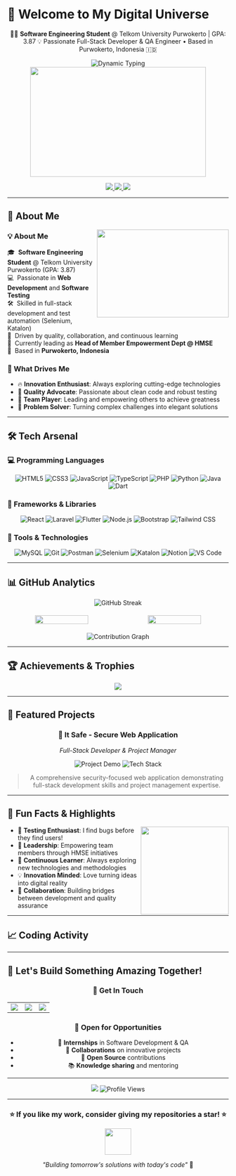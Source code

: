 # 🌟 Welcome to My Digital Universe

<!-- ✨ Quick Bio (Moved ABOVE the banner) -->
<p align="center">
  👩‍💻 <strong>Software Engineering Student</strong> @ Telkom University Purwokerto | GPA: 3.87  
  💡 Passionate Full-Stack Developer & QA Engineer • Based in Purwokerto, Indonesia 🇮🇩  
</p>

<!-- Banner Animation -->
<div align="center">

  <img src="https://readme-typing-svg.herokuapp.com?font=JetBrains+Mono&size=28&duration=3000&pause=800&color=00D8FF&center=true&vCenter=true&multiline=true&width=900&height=100&lines=👋+Hey+there!+I'm+Zivana+Afra+Yulianto;💻+Full-Stack+Developer+%7C+QA+Enthusiast;✨+Building+the+Future%2C+One+Line+at+a+Time" alt="Dynamic Typing" />

  <!-- Animated GIF -->
  <img src="https://media.giphy.com/media/L1R1tvI9svkIWwpVYr/giphy.gif" width="400" height="250" />

  <!-- Social Media Buttons -->
  <p>
    <a href="https://www.linkedin.com/in/zivana-a-222b22247">
      <img src="https://img.shields.io/badge/LinkedIn-0077B5?style=for-the-badge&logo=linkedin&logoColor=white&labelColor=0077B5" />
    </a>
    <a href="mailto:afrazivana5@gmail.com">
      <img src="https://img.shields.io/badge/Gmail-D14836?style=for-the-badge&logo=gmail&logoColor=white&labelColor=D14836" />
    </a>
    <a href="https://github.com/zivanaa">
      <img src="https://img.shields.io/badge/GitHub-100000?style=for-the-badge&logo=github&logoColor=white&labelColor=181717" />
    </a>
  </p>

</div>


---

## 🎯 About Me

<img align="right" src="https://media.giphy.com/media/SWoSkN6DxTszqIKEqv/giphy.gif" width="300" height="200" />

### 💡 About Me

🎓 &nbsp;**Software Engineering Student** @ Telkom University Purwokerto (GPA: 3.87)  
💻 &nbsp;Passionate in **Web Development** and **Software Testing**  
🛠 &nbsp;Skilled in full-stack development and test automation (Selenium, Katalon)  
🎯 &nbsp;Driven by quality, collaboration, and continuous learning  
👥 &nbsp;Currently leading as **Head of Member Empowerment Dept @ HMSE**  
📍 &nbsp;Based in **Purwokerto, Indonesia**

### 🌟 What Drives Me
- 🔥 **Innovation Enthusiast**: Always exploring cutting-edge technologies
- 🎯 **Quality Advocate**: Passionate about clean code and robust testing
- 👥 **Team Player**: Leading and empowering others to achieve greatness
- 🚀 **Problem Solver**: Turning complex challenges into elegant solutions

---

## 🛠️ Tech Arsenal

### 💻 Programming Languages
<div align="center">
  
![HTML5](https://img.shields.io/badge/HTML5-E34F26?style=for-the-badge&logo=html5&logoColor=white)
![CSS3](https://img.shields.io/badge/CSS3-1572B6?style=for-the-badge&logo=css3&logoColor=white)
![JavaScript](https://img.shields.io/badge/JavaScript-F7DF1E?style=for-the-badge&logo=javascript&logoColor=black)
![TypeScript](https://img.shields.io/badge/TypeScript-007ACC?style=for-the-badge&logo=typescript&logoColor=white)
![PHP](https://img.shields.io/badge/PHP-777BB4?style=for-the-badge&logo=php&logoColor=white)
![Python](https://img.shields.io/badge/Python-3776AB?style=for-the-badge&logo=python&logoColor=white)
![Java](https://img.shields.io/badge/Java-ED8B00?style=for-the-badge&logo=openjdk&logoColor=white)
![Dart](https://img.shields.io/badge/Dart-0175C2?style=for-the-badge&logo=dart&logoColor=white)

</div>

### 🚀 Frameworks & Libraries
<div align="center">
  
![React](https://img.shields.io/badge/React-20232A?style=for-the-badge&logo=react&logoColor=61DAFB)
![Laravel](https://img.shields.io/badge/Laravel-FF2D20?style=for-the-badge&logo=laravel&logoColor=white)
![Flutter](https://img.shields.io/badge/Flutter-02569B?style=for-the-badge&logo=flutter&logoColor=white)
![Node.js](https://img.shields.io/badge/Node.js-43853D?style=for-the-badge&logo=node.js&logoColor=white)
![Bootstrap](https://img.shields.io/badge/Bootstrap-563D7C?style=for-the-badge&logo=bootstrap&logoColor=white)
![Tailwind CSS](https://img.shields.io/badge/Tailwind_CSS-38B2AC?style=for-the-badge&logo=tailwind-css&logoColor=white)

</div>

### 🔧 Tools & Technologies
<div align="center">
  
![MySQL](https://img.shields.io/badge/MySQL-00000F?style=for-the-badge&logo=mysql&logoColor=white)
![Git](https://img.shields.io/badge/GIT-E44C30?style=for-the-badge&logo=git&logoColor=white)
![Postman](https://img.shields.io/badge/Postman-FF6C37?style=for-the-badge&logo=postman&logoColor=white)
![Selenium](https://img.shields.io/badge/Selenium-43B02A?style=for-the-badge&logo=selenium&logoColor=white)
![Katalon](https://img.shields.io/badge/Katalon_Studio-00C3F7?style=for-the-badge&logo=katalon&logoColor=white)
![Notion](https://img.shields.io/badge/Notion-000000?style=for-the-badge&logo=notion&logoColor=white)
![VS Code](https://img.shields.io/badge/VS_Code-0078D4?style=for-the-badge&logo=visual%20studio%20code&logoColor=white)

</div>

---

## 📊 GitHub Analytics

<div align="center">

<!-- GitHub Streak Stats -->
<img src="https://github-readme-streak-stats.herokuapp.com?user=zivanaa&theme=tokyonight&hide_border=true&background=0D1117&stroke=58A6FF&ring=58A6FF&fire=FF6B6B&currStreakLabel=58A6FF" alt="GitHub Streak" />

<!-- Stats Cards -->
<div style="display: flex; justify-content: center; gap: 10px; margin: 20px 0;">
  <img src="https://github-readme-stats.vercel.app/api?username=zivanaa&show_icons=true&theme=tokyonight&hide_border=true&bg_color=0D1117&title_color=58A6FF&text_color=C9D1D9&icon_color=58A6FF" width="49%" />
  <img src="https://github-readme-stats.vercel.app/api/top-langs/?username=zivanaa&layout=compact&theme=tokyonight&hide_border=true&bg_color=0D1117&title_color=58A6FF&text_color=C9D1D9" width="49%" />
</div>

<!-- Activity Graph -->
<img src="https://github-readme-activity-graph.vercel.app/graph?username=zivanaa&theme=tokyo-night&hide_border=true&bg_color=0D1117&color=58A6FF&line=58A6FF&point=FF6B6B" alt="Contribution Graph" />

</div>

---

## 🏆 Achievements & Trophies

<div align="center">
  
<img src="https://github-profile-trophy.vercel.app/?username=zivanaa&theme=tokyonight&no-frame=true&no-bg=true&margin-w=15&row=2&column=4" />

</div>

---

## 🎨 Featured Projects

<div align="center">

### 🔐 **It Safe** - Secure Web Application
*Full-Stack Developer & Project Manager*

![Project Demo](https://img.shields.io/badge/Status-Completed-success?style=for-the-badge)
![Tech Stack](https://img.shields.io/badge/Tech-PHP%20|%20MySQL%20|%20Bootstrap-blue?style=for-the-badge)

> A comprehensive security-focused web application demonstrating full-stack development skills and project management expertise.

</div>

---

## 💫 Fun Facts & Highlights

<img align="right" src="https://media.giphy.com/media/M9gbBd9nbDrOTu1Mqx/giphy.gif" width="200" />

- 🧪 **Testing Enthusiast**: I find bugs before they find users!
- 🎯 **Leadership**: Empowering team members through HMSE initiatives
- 🌱 **Continuous Learner**: Always exploring new technologies and methodologies
- 💡 **Innovation Minded**: Love turning ideas into digital reality
- 🤝 **Collaboration**: Building bridges between development and quality assurance

---

## 📈 Coding Activity

<div align="center">

<!--START_SECTION:waka-->
<!-- This section can be automated with WakaTime -->
<!--END_SECTION:waka-->

</div>

---

## 🌟 Let's Build Something Amazing Together!

<div align="center">

### 💬 Get In Touch

<table>
<tr>
<td align="center">
<a href="mailto:afrazivana5@gmail.com">
<img src="https://img.shields.io/badge/📧_Email-afrazivana5@gmail.com-EA4335?style=for-the-badge&logo=gmail&logoColor=white" />
</a>
</td>
<td align="center">
<a href="https://www.linkedin.com/in/zivana-a-222b22247">
<img src="https://img.shields.io/badge/💼_LinkedIn-Zivana_Afra-0A66C2?style=for-the-badge&logo=linkedin&logoColor=white" />
</a>
</td>
<td align="center">
<a href="https://github.com/zivanaa">
<img src="https://img.shields.io/badge/🐙_GitHub-zivanaa-181717?style=for-the-badge&logo=github&logoColor=white" />
</a>
</td>
</tr>
</table>

### 🎯 Open for Opportunities
- 💼 **Internships** in Software Development & QA
- 🤝 **Collaborations** on innovative projects
- 🚀 **Open Source** contributions
- 📚 **Knowledge sharing** and mentoring

---

<!-- Inspirational Quote -->
<img src="https://quotes-github-readme.vercel.app/api?type=horizontal&theme=tokyonight&quote=Code%20is%20poetry%20written%20in%20logic&author=Zivana%20Afra" />

<!-- Visitor Counter -->
<img src="https://komarev.com/ghpvc/?username=zivanaa&label=Profile%20Views&color=58A6FF&style=for-the-badge" alt="Profile Views" />

</div>

---

<div align="center">
  
### ⭐ If you like my work, consider giving my repositories a star! ⭐

<img src="https://media.giphy.com/media/LnQjpWaON8nhr21vNW/giphy.gif" width="60" /> 

*"Building tomorrow's solutions with today's code"* 🚀

</div>
